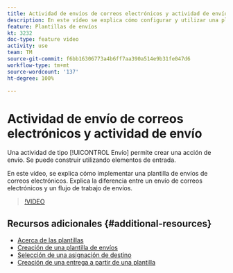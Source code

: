 ```yaml
---
title: Actividad de envíos de correos electrónicos y actividad de envíos en Adobe Campaign Classic
description: En este vídeo se explica cómo configurar y utilizar una plantilla de envíos.
feature: Plantillas de envíos
kt: 3232
doc-type: feature video
activity: use
team: TM
source-git-commit: f6bb16306773a4b6ff7aa390a514e9b31fe047d6
workflow-type: tm+mt
source-wordcount: '137'
ht-degree: 100%

---
```



# Actividad de envío de correos electrónicos y actividad de envío

Una actividad de tipo [!UICONTROL Envío] permite crear una acción de envío. Se puede construir utilizando elementos de entrada.

En este vídeo, se explica cómo implementar una plantilla de envíos de correos electrónicos. Explica la diferencia entre un envío de correos electrónicos y un flujo de trabajo de envíos.

>[!VIDEO](https://video.tv.adobe.com/v/24065?quality=12)

## Recursos adicionales {#additional-resources}

* [Acerca de las plantillas](https://experienceleague.adobe.com/docs/campaign-classic/using/sending-messages/using-delivery-templates/about-templates.html?lang=es)
* [Creación de una plantilla de envíos](https://experienceleague.adobe.com/docs/campaign-classic/using/sending-messages/using-delivery-templates/creating-a-delivery-template.html?lang=es)
* [Selección de una asignación de destino](https://experienceleague.adobe.com/docs/campaign-classic/using/sending-messages/using-delivery-templates/selecting-a-target-mapping.html?lang=es)
* [Creación de una entrega a partir de una plantilla](https://experienceleague.adobe.com/docs/campaign-classic/using/sending-messages/using-delivery-templates/creating-a-delivery-from-a-template.html?lang=es)
